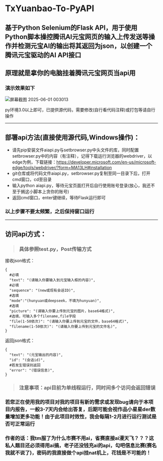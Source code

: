 # TxYuanbao-To-PyAPI  
<h2>基于Python Selenium的Flask API，用于使用Python脚本操控腾讯AI元宝网页的输入上传发送等操作并检测元宝AI的输出将其返回为json，以创建一个腾讯元宝驱动的AI API接口</h2>  
<h2>原理就是拿你的电脑挂着腾讯元宝网页当api用</h2>

<h3>演示效果如下</h3>

![屏幕截图 2025-06-01 003013](https://github.com/user-attachments/assets/19176373-dd67-47b4-8d0d-e70b8d23bc1c)

py环境3.0以上即可，已提供源代码，需要修改(自行看代码注释)或打包等请自行操作  

---
<h2>部署api方法(直接使用源代码,Windows操作)：</h2>  

- 请先pip安装文件aiapi.py与setbrowser.py中头文件的库，同时配置setbrowser.py中的内容（有注释），记得下载运行浏览器的webdriver，以edge为例，下载链接：https://developer.microsoft.com/en-us/microsoft-edge/tools/webdriver/?form=MA13LH#installation
- git仓库或将代码文件aiapi.py，setbrowser.py复制至同一目录下后，打开cmd窗口，cd至目录
- 输入python aiapi.py，等待元宝页面打开后自行使用账号登录(放心，我还不至于搁这小脚本上贪你的账号)
- 返回cmd窗口，enter键继续，等待Flask运行即可

<h3>以上步骤不要太频繁，之后保持窗口运行</h3>  

---
<h2>访问api方式：</h2>
<h3>
  
> 具体参照test.py，Post传输方式  
</h3>

接收json格式：
```
{  
  #必填  
  "text": "(请输入你要输入到元宝输入框的内容)",  
  #必填  
  "sequence": "(new或现有会话ID)",  
  #选填  
  "mode":"(hunyuan或deepseek，不填为hunyuan)",  
  #选填  
  "picture": "(请输入你要上传到元宝的图片，base64格式)",  
  #选填，可输入多个filename,file字段  
  "file(1-50依次)": "(请输入你要上传到元宝的文件，base64格式)",  
  "filename(1-50依次)": "(请输入你要上传到元宝的文件名)",  
}  
```
返回json格式：
```
{  
  "text": "(元宝输出的内容)",  
  "id": "(会话id)",  
  #若发生错误则返回  
  "error": "(错误信息)",  
}  
```
<h3>
  
  > 注意事项：api目前为单线程运行，同时间多个访问会返回错误
</h3>

<h3>若您正在使用我的项目对我的项目有新的需求或发现bug请向于本项目内报告，一般3-7天内会给出答复，后期可能会视作品小星星der数量增加更多功能！由于此项目时效性，我会每隔1-2月进行运行测试是否可正常运行</h3>

<h3>作者的话：我tm服了为什么市赛不用ai，省赛直接ai漫天飞？？？这私人题目还必须得用ai搞，老子还没钱充ai的api，勾吧信息比赛(赛名我就不说了)，密码的我直接做个api挂nat机上，花钱是不可能的！</h3>
